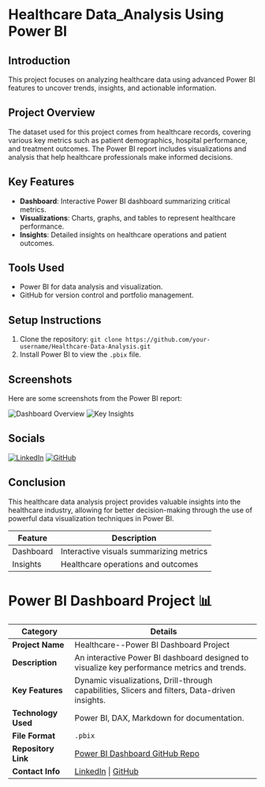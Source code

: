 
# Healthcare Data_Analysis Using Power BI

## Introduction
This project focuses on analyzing healthcare data using advanced Power BI features to uncover trends, insights, and actionable information.

## Project Overview
The dataset used for this project comes from healthcare records, covering various key metrics such as patient demographics, hospital performance, and treatment outcomes. The Power BI report includes visualizations and analysis that help healthcare professionals make informed decisions.

## Key Features
- **Dashboard**: Interactive Power BI dashboard summarizing critical metrics.
- **Visualizations**: Charts, graphs, and tables to represent healthcare performance.
- **Insights**: Detailed insights on healthcare operations and patient outcomes.

## Tools Used
- Power BI for data analysis and visualization.
- GitHub for version control and portfolio management.

## Setup Instructions
1. Clone the repository: `git clone https://github.com/your-username/Healthcare-Data-Analysis.git`
2. Install Power BI to view the `.pbix` file.

## Screenshots
Here are some screenshots from the Power BI report:

![Dashboard Overview](path_to_screenshot1)
![Key Insights](path_to_screenshot2)

## Socials

[![LinkedIn](https://img.shields.io/badge/LinkedIn-Profile-blue)](https://www.linkedin.com/in/your-linkedin-username)
[![GitHub](https://img.shields.io/badge/GitHub-Profile-black)](https://github.com/your-github-username)

## Conclusion
This healthcare data analysis project provides valuable insights into the healthcare industry, allowing for better decision-making through the use of powerful data visualization techniques in Power BI.

| Feature        | Description                             |
| -------------- | --------------------------------------- |
| Dashboard      | Interactive visuals summarizing metrics |
| Insights       | Healthcare operations and outcomes      |


# Power BI Dashboard Project 📊

| **Category**      | **Details**                                           |
|-------------------|-------------------------------------------------------|
| **Project Name**  | Healthcare--Power BI Dashboard Project                            |
| **Description**   | An interactive Power BI dashboard designed to visualize key performance metrics and trends. |
| **Key Features**  | Dynamic visualizations, Drill-through capabilities, Slicers and filters, Data-driven insights. |
| **Technology Used** | Power BI, DAX, Markdown for documentation.          |
| **File Format**   | `.pbix`                                               |
| **Repository Link** | [Power BI Dashboard GitHub Repo](#)                 |
| **Contact Info**  | [LinkedIn](#) \| [GitHub](#)                          |

